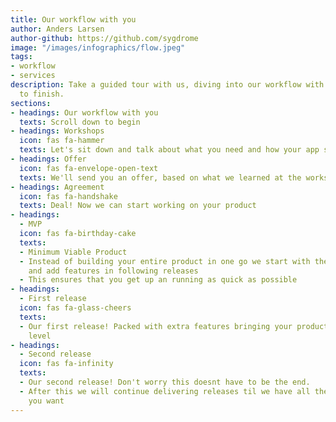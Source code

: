 ```yaml
---
title: Our workflow with you
author: Anders Larsen
author-github: https://github.com/sygdrome
image: "/images/infographics/flow.jpeg"
tags:
- workflow
- services
description: Take a guided tour with us, diving into our workflow with you, from start
  to finish.
sections:
- headings: Our workflow with you
  texts: Scroll down to begin
- headings: Workshops
  icon: fas fa-hammer
  texts: Let's sit down and talk about what you need and how your app should look
- headings: Offer
  icon: fas fa-envelope-open-text
  texts: We'll send you an offer, based on what we learned at the workshop
- headings: Agreement
  icon: fas fa-handshake
  texts: Deal! Now we can start working on your product
- headings:
  - MVP
  icon: fas fa-birthday-cake
  texts:
  - Minimum Viable Product
  - Instead of building your entire product in one go we start with the fundementals
    and add features in following releases
  - This ensures that you get up an running as quick as possible
- headings:
  - First release
  icon: fas fa-glass-cheers
  texts:
  - Our first release! Packed with extra features bringing your product to the next
    level
- headings:
  - Second release
  icon: fas fa-infinity
  texts:
  - Our second release! Don't worry this doesnt have to be the end.
  - After this we will continue delivering releases til we have all the features
    you want
---
```

